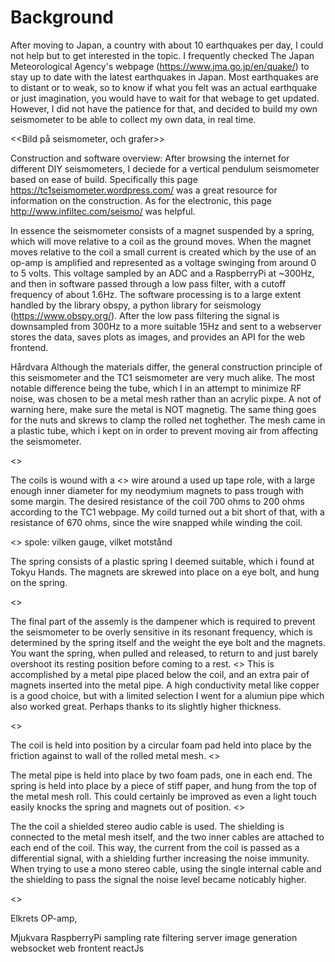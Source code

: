 # Background

After moving to Japan, a country with about 10 earthquakes per day, I could not help but
to get interested in the topic.
I frequently checked The Japan Meteorological Agency's webpage (https://www.jma.go.jp/en/quake/) 
to stay up to date with the latest earthquakes in Japan. Most earthquakes are to distant or to weak,
so to know if what you felt was an actual earthquake or just imagination, you would have to wait for that
webage to get updated. However, I did not have the patience for that, 
and decided to build my own seismometer to be able to collect my own data, in real time.

<<Bild på seismometer, och grafer>>

Construction and software overview:
After browsing the internet for different DIY seismometers, I deciede for a vertical pendulum seismometer
based on ease of build. Specifically this page https://tc1seismometer.wordpress.com/ was a great resource for
information on the construction. As for the electronic, this page http://www.infiltec.com/seismo/ was helpful.

In essence the seismometer consists of a magnet suspended by a spring, which will move relative 
to a coil as the ground moves. When the magnet moves relative to the coil a small current is created which
by the use of an op-amp is amplified and represented as a voltage swinging from around 0 to 5 volts. This voltage
sampled by an ADC and a RaspberryPi at ~300Hz, and then in software passed through a low pass filter, with a cutoff
frequency of about 1.6Hz. The software processing is to a large extent handled by the library obspy, a python library for
seismology (https://www.obspy.org/). After the low pass filtering the signal is downsampled from 300Hz to a more suitable 15Hz
and sent to a webserver stores the data, saves plots as images, and provides an API for the web frontend.

Hårdvara
  Although the materials differ, the general construction principle of this seismometer and the TC1 seismometer
  are very much alike. The most notable difference being the tube, which I in an attempt to minimize RF noise, was chosen
  to be a metal mesh rather than an acrylic pixpe. A not of warning here, make sure the metal is NOT magnetig. The same thing goes 
  for the nuts and skrews to clamp the rolled net toghether. The mesh came in a plastic tube, which i kept on in order to prevent 
  moving air from affecting the seismometer.

  <<image of rolled net>>

  The coils is wound with a <<GAUGE>> wire around a used up tape role, with a large enough inner diameter for my neodymium magnets
  to pass trough with some margin. The desired resistance of the coil 700 ohms to 200 ohms according to the TC1 webpage.
  My coild turned out a bit short of that, with a resistance of 670 ohms, since the wire snapped while winding the coil.

  <<image of coil>>
  spole: vilken gauge, vilket motstånd

  The spring consists of a plastic spring I deemed suitable, which i found at Tokyu Hands.
  The magnets are skrewed into place on a eye bolt, and hung on the spring.

  <<image of spring and eye bolt and magnets>>

  The final part of the assemly is the dampener which is required to prevent the seismometer to be
  overly sensitive in its resonant frequency, which is determined by the spring itself and the weight the eye bolt and the magnets.
  You want the spring, when pulled and released, to return to and just barely overshoot its resting position before coming to a rest.
  <<insert source>>
  This is accomplished by a metal pipe placed below the coil, and an extra pair of magnets inserted into the metal pipe.
  A high conductivity metal like copper is a good choice, but with a limited selection I went for a alumiun pipe which also
  worked great. Perhaps thanks to its slightly higher thickness.

  <<insert image of dampener>>
  
  The coil is held into position by a circular foam pad held into place by the friction against to wall of the rolled metal mesh.
  <<imager of foam pad>>

  The metal pipe is held into place by two foam pads, one in each end.
  The spring is held into place by a piece of stiff paper, and hung from the top of the metal mesh roll.
  This could certainly be improved as even a light touch easily knocks the spring and magnets out of position.
  <<insert image of paper contraption>>

  The the coil a shielded stereo audio cable is used. The shielding is connected to the metal mesh itself, and the 
  two inner cables are attached to each end of the coil. This way, the current from the coil is passed as a differential signal, with a shielding further increasing the noise immunity.
  When trying to use a mono stereo cable, using the single internal cable and the shielding
  to pass the signal the noise level became noticably higher.

  <<insert image of coil and cable assembly>>


Elkrets
  OP-amp,

Mjukvara
  RaspberryPi
    sampling rate
    filtering
  server
    image generation
    websocket
  web frontent
    reactJs
    


